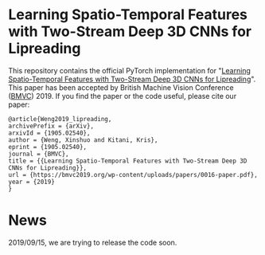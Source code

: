 # Learning Spatio-Temporal Features with Two-Stream Deep 3D CNNs for Lipreading

This repository contains the official PyTorch implementation for "[Learning Spatio-Temporal Features with Two-Stream Deep 3D CNNs for Lipreading](https://bmvc2019.org/wp-content/uploads/papers/0016-paper.pdf)". This paper has been accepted by British Machine Vision Conference ([BMVC](https://bmvc2019.org/)) 2019. If you find the paper or the code useful, please cite our paper:

```
@article{Weng2019_lipreading,
archivePrefix = {arXiv},
arxivId = {1905.02540},
author = {Weng, Xinshuo and Kitani, Kris},
eprint = {1905.02540},
journal = {BMVC},
title = {{Learning Spatio-Temporal Features with Two-Stream Deep 3D CNNs for Lipreading}},
url = {https://bmvc2019.org/wp-content/uploads/papers/0016-paper.pdf},
year = {2019}
}
```

# News
2019/09/15, we are trying to release the code soon.
